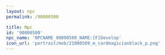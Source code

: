 ```yaml
---
layout: npc
permalink: /90000500

title: Npc
id: '90000500'
npc_name: 'NPCNAME_90000500_NAME:[F]Develop'
icon_url: 'portrait/mob/21000509_m_cardmagicianblack_p.png'
---
```

